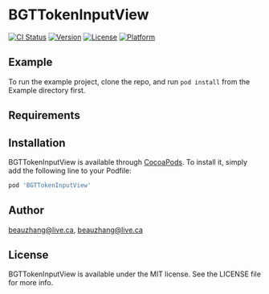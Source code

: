 # BGTTokenInputView

[![CI Status](https://img.shields.io/travis/beauzhang@live.ca/BGTTokenInputView.svg?style=flat)](https://travis-ci.org/beauzhang@live.ca/BGTTokenInputView)
[![Version](https://img.shields.io/cocoapods/v/BGTTokenInputView.svg?style=flat)](https://cocoapods.org/pods/BGTTokenInputView)
[![License](https://img.shields.io/cocoapods/l/BGTTokenInputView.svg?style=flat)](https://cocoapods.org/pods/BGTTokenInputView)
[![Platform](https://img.shields.io/cocoapods/p/BGTTokenInputView.svg?style=flat)](https://cocoapods.org/pods/BGTTokenInputView)

## Example

To run the example project, clone the repo, and run `pod install` from the Example directory first.

## Requirements

## Installation

BGTTokenInputView is available through [CocoaPods](https://cocoapods.org). To install
it, simply add the following line to your Podfile:

```ruby
pod 'BGTTokenInputView'
```

## Author

beauzhang@live.ca, beauzhang@live.ca

## License

BGTTokenInputView is available under the MIT license. See the LICENSE file for more info.
